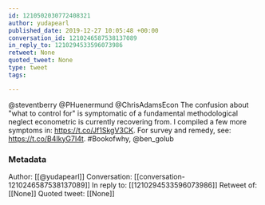 ```yaml
---
id: 1210502030772408321
author: yudapearl
published_date: 2019-12-27 10:05:48 +00:00
conversation_id: 1210246587538137089
in_reply_to: 1210294533596073986
retweet: None
quoted_tweet: None
type: tweet
tags:

---
```


@steventberry @PHuenermund @ChrisAdamsEcon The confusion about "what to control for" is symptomatic of a fundamental methodological neglect econometric is currently recovering from. I compiled a few more symptoms in: https://t.co/Jf1SkgV3CK. For survey and remedy, see: https://t.co/B4IkyG7I4t. #Bookofwhy, @ben_golub

### Metadata

Author: [[@yudapearl]]
Conversation: [[conversation-1210246587538137089]]
In reply to: [[1210294533596073986]]
Retweet of: [[None]]
Quoted tweet: [[None]]
